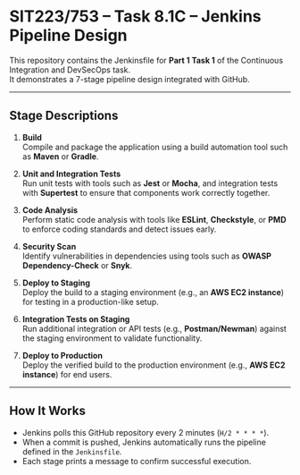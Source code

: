# SIT223/753 – Task 8.1C – Jenkins Pipeline Design

This repository contains the Jenkinsfile for **Part 1 Task 1** of the Continuous Integration and DevSecOps task.  
It demonstrates a 7-stage pipeline design integrated with GitHub.

---

## Stage Descriptions

1. **Build**  
   Compile and package the application using a build automation tool such as **Maven** or **Gradle**.

2. **Unit and Integration Tests**  
   Run unit tests with tools such as **Jest** or **Mocha**, and integration tests with **Supertest** to ensure that components work correctly together.

3. **Code Analysis**  
   Perform static code analysis with tools like **ESLint**, **Checkstyle**, or **PMD** to enforce coding standards and detect issues early.

4. **Security Scan**  
   Identify vulnerabilities in dependencies using tools such as **OWASP Dependency-Check** or **Snyk**.

5. **Deploy to Staging**  
   Deploy the build to a staging environment (e.g., an **AWS EC2 instance**) for testing in a production-like setup.

6. **Integration Tests on Staging**  
   Run additional integration or API tests (e.g., **Postman/Newman**) against the staging environment to validate functionality.

7. **Deploy to Production**  
   Deploy the verified build to the production environment (e.g., **AWS EC2 instance**) for end users.

---

## How It Works
- Jenkins polls this GitHub repository every 2 minutes (`H/2 * * * *`).  
- When a commit is pushed, Jenkins automatically runs the pipeline defined in the `Jenkinsfile`.  
- Each stage prints a message to confirm successful execution.
